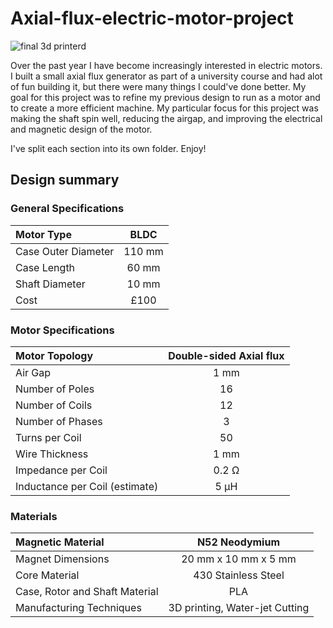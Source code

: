 # Axial-flux-electric-motor-project

![final 3d printerd](https://github.com/user-attachments/assets/55846419-a8b6-457b-be80-7e71b974730b)

Over the past year I have become increasingly interested in electric motors. I built a small axial flux generator as part of a university course and had alot of fun building it, but there were many things I could've done better. My goal for this project was to refine my previous design to run as a motor and to create a more efficient machine. My particular focus for this project was making the shaft spin well, reducing the airgap, and improving the electrical and magnetic design of the motor.

I've split each section into its own folder. Enjoy!

## Design summary

### General Specifications

| Motor Type | BLDC |
|:-- | :--: |
| Case Outer Diameter | 110 mm | 
| Case Length | 60 mm |  
| Shaft Diameter | 10 mm |
| Cost | £100 | 

### Motor Specifications 
| Motor Topology | Double-sided Axial flux |
|:-- | :--: |
| Air Gap | 1 mm | 
| Number of Poles | 16 |
| Number of Coils | 12 |
| Number of Phases | 3 | 
| Turns per Coil | 50 | 
| Wire Thickness | 1 mm | 
| Impedance per Coil | 0.2 &Omega; |
| Inductance per Coil (estimate) | 5 &micro;H |

### Materials 
| Magnetic Material | N52 Neodymium | 
|:-- | :--: |
| Magnet Dimensions | 20 mm x 10 mm x 5 mm | 
| Core Material | 430 Stainless Steel | 
| Case, Rotor and Shaft Material | PLA | 
| Manufacturing Techniques | 3D printing, Water-jet Cutting |  

 


